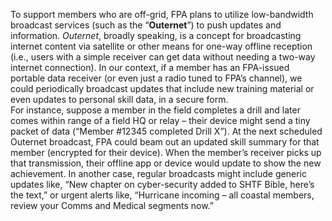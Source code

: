 To support members who are off-grid, FPA plans to utilize low-bandwidth broadcast services (such as the “**Outernet**”) to push updates and information. _Outernet_, broadly speaking, is a concept for broadcasting internet content via satellite or other means for one-way offline reception (i.e., users with a simple receiver can get data without needing a two-way internet connection). In our context, if a member has an FPA-issued portable data receiver (or even just a radio tuned to FPA’s channel), we could periodically broadcast updates that include new training material or even updates to personal skill data, in a secure form.  
For instance, suppose a member in the field completes a drill and later comes within range of a field HQ or relay – their device might send a tiny packet of data (“Member #12345 completed Drill X”). At the next scheduled Outernet broadcast, FPA could beam out an updated skill summary for that member (encrypted for their device). When the member’s receiver picks up that transmission, their offline app or device would update to show the new achievement. In another case, regular broadcasts might include generic updates like, “New chapter on cyber-security added to SHTF Bible, here’s the text,” or urgent alerts like, “Hurricane incoming – all coastal members, review your Comms and Medical segments now.”
